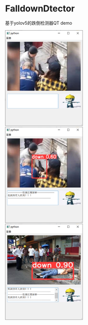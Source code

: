 # FalldownDtector
基于yolov5的跌倒检测器QT demo



<img src="./notes/images/README/06e0dedce9b58f9512f892523831330-17459127160191.png" alt="06e0dedce9b58f9512f892523831330" style="zoom:33%;" />



<img src="./notes/images/README/777a2b2c8daeb4bfd8d067c5775ee75-17459127454592.png" alt="777a2b2c8daeb4bfd8d067c5775ee75" style="zoom:33%;" />



<img src="./notes/images/README/e08f4432dcf3f33465f786ff6a3c700.png" alt="e08f4432dcf3f33465f786ff6a3c700" style="zoom:33%;" />
